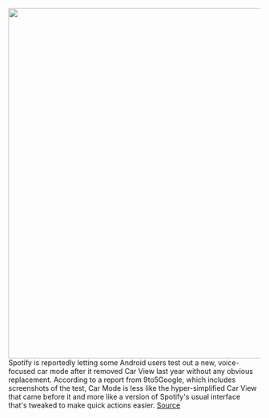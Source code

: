 <img src='https://cdn.vox-cdn.com/thumbor/fb6iLu8EOX_pUrhqWFdPyLHxZhU=/0x0:2040x1360/1200x800/filters:focal(857x517:1183x843)/cdn.vox-cdn.com/uploads/chorus_image/image/70667841/acastro_180213_1777_0004.0.jpg' width='700px' /><br/>
Spotify is reportedly letting some Android users test out a new, voice-focused car mode after it removed Car View last year without any obvious replacement. According to a report from 9to5Google, which includes screenshots of the test, Car Mode is less like the hyper-simplified Car View that came before it and more like a version of Spotify's usual interface that's tweaked to make quick actions easier.
<a href='https://www.theverge.com/2022/3/24/22994776/spotify-car-mode-revival-test-voice-control'> Source <a/>